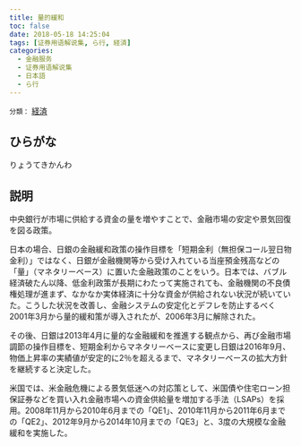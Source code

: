 ```yaml
---
title: 量的緩和
toc: false
date: 2018-05-18 14:25:04
tags: [证券用语解说集, ら行, 経済]
categories:
  - 金融服务
  - 证券用语解说集
  - 日本語
  - ら行
---
```


`分類：` [経済](/tags/経済/)

## ひらがな

りょうてきかんわ

## 説明

中央銀行が市場に供給する資金の量を増やすことで、金融市場の安定や景気回復を図る政策。

日本の場合、日銀の金融緩和政策の操作目標を「短期金利（無担保コール翌日物金利）」ではなく、日銀が金融機関等から受け入れている当座預金残高などの「量」（マネタリーベース）に置いた金融政策のことをいう。日本では、バブル経済破たん以降、低金利政策が長期にわたって実施されても、金融機関の不良債権処理が進まず、なかなか実体経済に十分な資金が供給されない状況が続いていた。こうした状況を改善し、金融システムの安定化とデフレを防止するべく2001年3月から量的緩和策が導入されたが、2006年3月に解除された。

その後、日銀は2013年4月に量的な金融緩和を推進する観点から、再び金融市場調節の操作目標を、短期金利からマネタリーベースに変更し日銀は2016年9月、物価上昇率の実績値が安定的に2％を超えるまで、マネタリーベースの拡大方針を継続すると決定した。

米国では、米金融危機による景気低迷への対応策として、米国債や住宅ローン担保証券などを買い入れ金融市場への資金供給量を増加する手法（LSAPs）を採用。2008年11月から2010年6月までの「QE1」、2010年11月から2011年6月までの「QE2」、2012年9月から2014年10月までの「QE3」と、3度の大規模な金融緩和を実施した。
